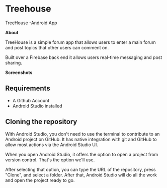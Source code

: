 # Treehouse
TreeHouse -Android App

 **About**

 TreeHouse is a simple forum app that allows users to enter a main forum and post topics that other users can comment on.

 Built over a Firebase back end it allows users real-time messaging and post sharing.

**Screenshots**


<span id="anchor"></span>Requirements
-------------------------------------

-   A Github Account
-   Android Studio installed

<span id="anchor"></span>Cloning the repository
-----------------------------------------------

With Android Studio, you don't need to use the terminal to contribute to an Android project on GitHub. It has native integration with git and GitHub to allow most actions via the Android Studio UI.

When you open Android Studio, it offers the option to open a project from version control. That's the option we'll use.

After selecting that option, you can type the URL of the repository, press "Clone", and select a folder. After that, Android Studio will do all the work and open the project ready to go.
